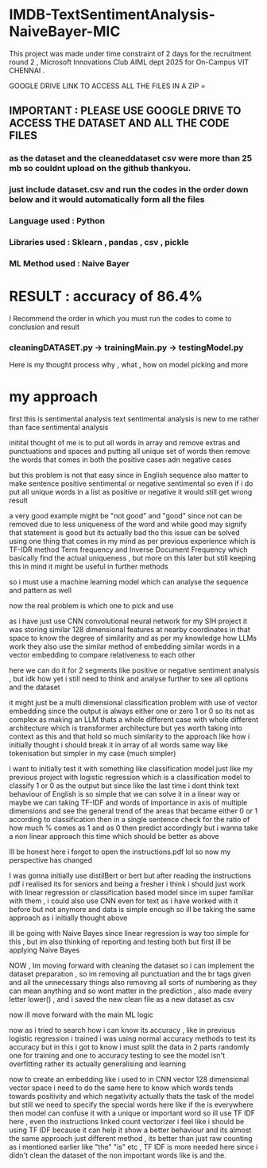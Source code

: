 # IMDB-TextSentimentAnalysis-NaiveBayer-MIC
This project was made under time constraint of 2 days for the recruitment round 2 , Microsoft Innovations Club AIML dept 2025 for On-Campus VIT CHENNAI . 

GOOGLE DRIVE LINK TO ACCESS ALL THE FILES IN A ZIP = 

## IMPORTANT : PLEASE USE GOOGLE DRIVE TO ACCESS THE DATASET AND ALL THE CODE FILES 
### as the dataset and the cleaneddataset csv were more than 25 mb so couldnt upload on the github thankyou. 
### just include dataset.csv and run the codes in the order down below and it would automatically form all the files 

### Language used : Python
### Libraries used : Sklearn , pandas , csv , pickle
### ML Method used : Naive Bayer

# RESULT : accuracy of 86.4%

I Recommend the order in which you must run the codes to come to conclusion and result 
###  cleaningDATASET.py -> trainingMain.py -> testingModel.py

Here is my thought process why , what , how on model picking and more 
# my approach 
first this is sentimental analysis 
text sentimental analysis is new to me rather than face sentimental analysis 

initital thought of me is to put all words in array and remove extras and punctuations and spaces and putting all unique set of words 
then remove the words that comes in both the positive cases adn negative cases 

but this problem is not that easy since in English sequence also matter to make sentence positive sentimental or negative sentimental 
so even if i do put all unique words in a list as positive or negative it would still get wrong result 

a very good example might be "not good" and "good" since not can be removed due to less uniqueness of the word and while good may signify that statement is good but its actually bad tho this issue can be solved using one thing that comes in my mind as per previous experience which is TF-IDR method Term frequency and Inverse Document Frequency which basically find the actual uniqueness , but more on this later but still keeping this in mind it might be useful in further methods 

so i must use a machine learning model which can analyse the sequence and pattern as well 

now the real problem is which one to pick and use 

as i have just use CNN convolutional neural network for my SIH project it was storing similar 128 dimensional features at nearby coordinates in that space to know the degree of similarity 
and as per my knowledge how LLMs work they also use the similar method of embedding similar words in a vector embedding to compare relativeness to each other 

here we can do it for 2 segments like positive or negative sentiment analysis , but idk how yet i still need to think and analyse further to see all options and the dataset 

it might just be a multi dimensional classification problem with use of vector embedding since the output is always either one or zero 1 or 0 so its not as complex as making an LLM thats a whole different case with whole different architecture which is transformer architecture but yes worth taking into context as this and that hold so much similarity to the approach like how i initially thought i should break it in array of all words same way like tokenisation but simpler in my case (much simpler)

i want to initially test it with something like classification model just like my previous project with logistic regression which is a classification model to classify 1 or 0 as the output but since like the last time i dont think text behaviour of English is so simple that we can solve it in a linear way or maybe we can taking TF-IDF and words of importance in axis of multiple dimensions and see the general trend of the areas that became either 0 or 1 according to classification then in a single sentence check for the ratio of how much % comes as 1 and as 0 then predict accordingly 
but i wanna take a non linear approach this time which should be better as above 


Ill be honest here i forgot to open the instructions.pdf lol so now my perspective has changed

I was gonna initially use distilBert or bert but after reading the instructions pdf i realised its for seniors and being a fresher i think i should just work with linear regression or classification based model since im super familiar with them , i could also use CNN even for text as i have worked with it before but not anymore 
and data is simple enough so ill be taking the same approach as i initially thought above 

ill be going with Naive Bayes since linear regression is way too simple for this , but im also thinking of reporting and testing both but first ill be applying Naive Bayes 

NOW , Im moving forward with cleaning the dataset so i can implement the dataset preparation , so im removing all punctuation and the br tags given and all the unnecessary things also removing all sorts of numbering as they can mean anything and so wont matter in the prediction , also made every letter lower() , and i saved the new clean file as a new dataset as csv 

now ill move forward with the main ML logic 

now as i tried to search how i can know its accuracy , like in previous logistic regression i trained i was using normal accuracy methods to test its accuracy but in this i got to know i must split the data in 2 parts randomly one for training and one to accuracy testing to see the model isn't overfitting rather its actually generalising and learning 

now to create an embedding like i used to in CNN vector 128 dimensional vector space i need to do the same here to know which words tends towards positivity and which negativity actually thats the task of the model but still we need to specify the special words here like if the is everywhere then model can confuse it with a unique or important word so ill use TF IDF here , even tho instructions linked count vectorizer i feel like i should be using TF IDF because it can help it show a better behaviour and its almost the same approach just different method , its better than just raw counting as i mentioned earlier like "the" "is" etc , TF IDF is more needed here since i didn't clean the dataset of the non important words like is and the.


